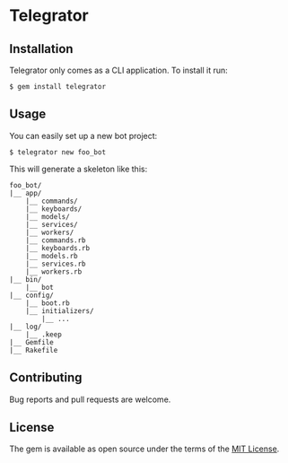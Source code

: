 # Telegrator


## Installation

Telegrator only comes as a CLI application. To install it run:

    $ gem install telegrator


## Usage

You can easily set up a new bot project:

    $ telegrator new foo_bot

This will generate a skeleton like this:
```
foo_bot/
|__ app/
    |__ commands/
    |__ keyboards/
    |__ models/
    |__ services/
    |__ workers/
    |__ commands.rb
    |__ keyboards.rb
    |__ models.rb
    |__ services.rb
    |__ workers.rb
|__ bin/
    |__ bot
|__ config/
    |__ boot.rb
    |__ initializers/
        |__ ...
|__ log/
    |__ .keep
|__ Gemfile
|__ Rakefile
```


## Contributing

Bug reports and pull requests are welcome.


## License

The gem is available as open source under the terms of the [MIT License](http://opensource.org/licenses/MIT).

